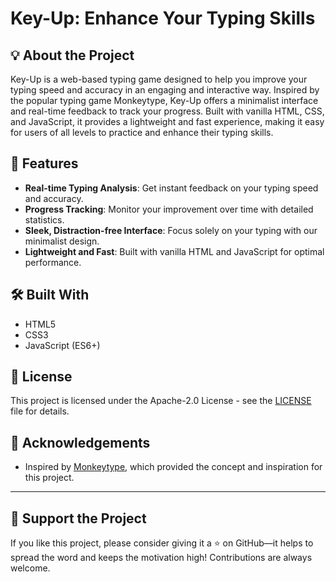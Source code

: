 # Key-Up: Enhance Your Typing Skills

## 💡 About the Project
Key-Up is a web-based typing game designed to help you improve your typing speed and accuracy in an engaging and interactive way. Inspired by the popular typing game Monkeytype, Key-Up offers a minimalist interface and real-time feedback to track your progress. Built with vanilla HTML, CSS, and JavaScript, it provides a lightweight and fast experience, making it easy for users of all levels to practice and enhance their typing skills.

## 🚀 Features

- **Real-time Typing Analysis**: Get instant feedback on your typing speed and accuracy.
- **Progress Tracking**: Monitor your improvement over time with detailed statistics.
- **Sleek, Distraction-free Interface**: Focus solely on your typing with our minimalist design.
- **Lightweight and Fast**: Built with vanilla HTML and JavaScript for optimal performance.


## 🛠️ Built With
- HTML5
- CSS3
- JavaScript (ES6+)

## 📄 License

This project is licensed under the Apache-2.0 License - see the [LICENSE](LICENSE) file for details.

## 🙏 Acknowledgements
- Inspired by [Monkeytype](https://monkeytype.com/), which provided the concept and inspiration for this project.
---

## 🌟 Support the Project
If you like this project, please consider giving it a ⭐ on GitHub—it helps to spread the word and keeps the motivation high! Contributions are always welcome.
